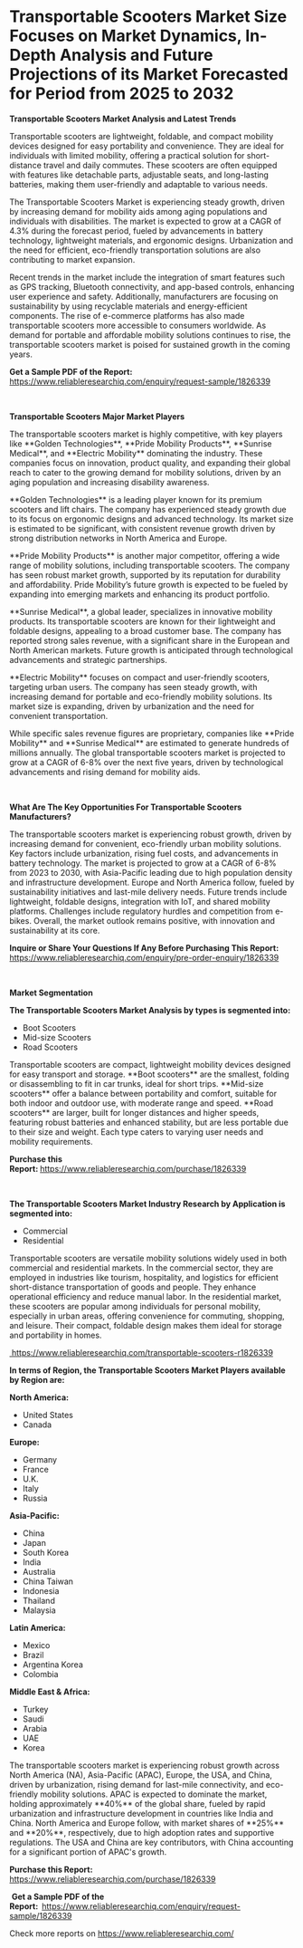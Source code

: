 <p><h1>Transportable Scooters Market Size Focuses on Market Dynamics, In-Depth Analysis and Future Projections of its Market Forecasted for Period from 2025 to 2032</h1></p><p><strong>Transportable Scooters Market Analysis and Latest Trends</strong></p>
<p><p>Transportable scooters are lightweight, foldable, and compact mobility devices designed for easy portability and convenience. They are ideal for individuals with limited mobility, offering a practical solution for short-distance travel and daily commutes. These scooters are often equipped with features like detachable parts, adjustable seats, and long-lasting batteries, making them user-friendly and adaptable to various needs.</p><p>The Transportable Scooters Market is experiencing steady growth, driven by increasing demand for mobility aids among aging populations and individuals with disabilities. The market is expected to grow at a CAGR of 4.3% during the forecast period, fueled by advancements in battery technology, lightweight materials, and ergonomic designs. Urbanization and the need for efficient, eco-friendly transportation solutions are also contributing to market expansion.</p><p>Recent trends in the market include the integration of smart features such as GPS tracking, Bluetooth connectivity, and app-based controls, enhancing user experience and safety. Additionally, manufacturers are focusing on sustainability by using recyclable materials and energy-efficient components. The rise of e-commerce platforms has also made transportable scooters more accessible to consumers worldwide. As demand for portable and affordable mobility solutions continues to rise, the transportable scooters market is poised for sustained growth in the coming years.</p></p>
<p><strong>Get a Sample PDF of the Report:&nbsp;</strong> <a href="https://www.reliableresearchiq.com/enquiry/request-sample/1826339?utm_campaign=1870&utm_medium=2&utm_source=Github&utm_content=ia&utm_term=22012025&utm_id=transportable-scooters">https://www.reliableresearchiq.com/enquiry/request-sample/1826339</a></p>
<p>&nbsp;</p>
<p><strong>Transportable Scooters Major Market Players</strong></p>
<p><p>The transportable scooters market is highly competitive, with key players like **Golden Technologies**, **Pride Mobility Products**, **Sunrise Medical**, and **Electric Mobility** dominating the industry. These companies focus on innovation, product quality, and expanding their global reach to cater to the growing demand for mobility solutions, driven by an aging population and increasing disability awareness.</p><p>**Golden Technologies** is a leading player known for its premium scooters and lift chairs. The company has experienced steady growth due to its focus on ergonomic designs and advanced technology. Its market size is estimated to be significant, with consistent revenue growth driven by strong distribution networks in North America and Europe.</p><p>**Pride Mobility Products** is another major competitor, offering a wide range of mobility solutions, including transportable scooters. The company has seen robust market growth, supported by its reputation for durability and affordability. Pride Mobility’s future growth is expected to be fueled by expanding into emerging markets and enhancing its product portfolio.</p><p>**Sunrise Medical**, a global leader, specializes in innovative mobility products. Its transportable scooters are known for their lightweight and foldable designs, appealing to a broad customer base. The company has reported strong sales revenue, with a significant share in the European and North American markets. Future growth is anticipated through technological advancements and strategic partnerships.</p><p>**Electric Mobility** focuses on compact and user-friendly scooters, targeting urban users. The company has seen steady growth, with increasing demand for portable and eco-friendly mobility solutions. Its market size is expanding, driven by urbanization and the need for convenient transportation.</p><p>While specific sales revenue figures are proprietary, companies like **Pride Mobility** and **Sunrise Medical** are estimated to generate hundreds of millions annually. The global transportable scooters market is projected to grow at a CAGR of 6-8% over the next five years, driven by technological advancements and rising demand for mobility aids.</p></p>
<p>&nbsp;</p>
<p><strong>What Are The Key Opportunities For Transportable Scooters Manufacturers?</strong></p>
<p><p>The transportable scooters market is experiencing robust growth, driven by increasing demand for convenient, eco-friendly urban mobility solutions. Key factors include urbanization, rising fuel costs, and advancements in battery technology. The market is projected to grow at a CAGR of 6-8% from 2023 to 2030, with Asia-Pacific leading due to high population density and infrastructure development. Europe and North America follow, fueled by sustainability initiatives and last-mile delivery needs. Future trends include lightweight, foldable designs, integration with IoT, and shared mobility platforms. Challenges include regulatory hurdles and competition from e-bikes. Overall, the market outlook remains positive, with innovation and sustainability at its core.</p></p>
<p><strong>Inquire or Share Your Questions If Any Before Purchasing This Report:</strong> <a href="https://www.reliableresearchiq.com/enquiry/pre-order-enquiry/1826339?utm_campaign=1870&utm_medium=2&utm_source=Github&utm_content=ia&utm_term=22012025&utm_id=transportable-scooters">https://www.reliableresearchiq.com/enquiry/pre-order-enquiry/1826339</a></p>
<p>&nbsp;</p>
<p><strong>Market Segmentation</strong></p>
<p><strong>The Transportable Scooters Market Analysis by types is segmented into:</strong></p>
<p><ul><li>Boot Scooters</li><li>Mid-size Scooters</li><li>Road Scooters</li></ul></p>
<p><p>Transportable scooters are compact, lightweight mobility devices designed for easy transport and storage. **Boot scooters** are the smallest, folding or disassembling to fit in car trunks, ideal for short trips. **Mid-size scooters** offer a balance between portability and comfort, suitable for both indoor and outdoor use, with moderate range and speed. **Road scooters** are larger, built for longer distances and higher speeds, featuring robust batteries and enhanced stability, but are less portable due to their size and weight. Each type caters to varying user needs and mobility requirements.</p></p>
<p><strong>Purchase this Report:&nbsp;</strong><a href="https://www.reliableresearchiq.com/purchase/1826339?utm_campaign=1870&utm_medium=2&utm_source=Github&utm_content=ia&utm_term=22012025&utm_id=transportable-scooters">https://www.reliableresearchiq.com/purchase/1826339</a></p>
<p>&nbsp;</p>
<p><strong>The Transportable Scooters Market Industry Research by Application is segmented into:</strong></p>
<p><ul><li>Commercial</li><li>Residential</li></ul></p>
<p><p>Transportable scooters are versatile mobility solutions widely used in both commercial and residential markets. In the commercial sector, they are employed in industries like tourism, hospitality, and logistics for efficient short-distance transportation of goods and people. They enhance operational efficiency and reduce manual labor. In the residential market, these scooters are popular among individuals for personal mobility, especially in urban areas, offering convenience for commuting, shopping, and leisure. Their compact, foldable design makes them ideal for storage and portability in homes.</p></p>
<p><a href="https://www.reliableresearchiq.com/transportable-scooters-r1826339?utm_campaign=1870&utm_medium=2&utm_source=Github&utm_content=ia&utm_term=22012025&utm_id=transportable-scooters">&nbsp;https://www.reliableresearchiq.com/transportable-scooters-r1826339</a></p>
<p><strong>In terms of Region, the Transportable Scooters Market Players available by Region are:</strong></p>
<p>
    <p> <strong> North America: </strong>
        <ul>
            <li>United States</li>
            <li>Canada</li>
        </ul>
        </p> 
    <p> <strong> Europe: </strong>
        <ul>
            <li>Germany</li>
            <li>France</li>
            <li>U.K.</li>
            <li>Italy</li>
            <li>Russia</li>
        </ul>
        </p> 
    <p> <strong> Asia-Pacific: </strong>
        <ul>
            <li>China</li>
            <li>Japan</li>
            <li>South Korea</li>
            <li>India</li>
            <li>Australia</li>
            <li>China Taiwan</li>
            <li>Indonesia</li>
            <li>Thailand</li>
            <li>Malaysia</li>
        </ul>
        </p> 
    <p> <strong> Latin America: </strong>
        <ul>
            <li>Mexico</li>
            <li>Brazil</li>
            <li>Argentina Korea</li>
            <li>Colombia</li>
        </ul>
        </p> 
    <p> <strong> Middle East & Africa: </strong>
        <ul>
            <li>Turkey</li>
            <li>Saudi</li>
            <li>Arabia</li>
            <li>UAE</li>
            <li>Korea</li>
        </ul>
    </p>
    </p>
<p><p>The transportable scooters market is experiencing robust growth across North America (NA), Asia-Pacific (APAC), Europe, the USA, and China, driven by urbanization, rising demand for last-mile connectivity, and eco-friendly mobility solutions. APAC is expected to dominate the market, holding approximately **40%** of the global share, fueled by rapid urbanization and infrastructure development in countries like India and China. North America and Europe follow, with market shares of **25%** and **20%**, respectively, due to high adoption rates and supportive regulations. The USA and China are key contributors, with China accounting for a significant portion of APAC's growth.</p></p>
<p><strong>Purchase this Report: </strong><a href="https://www.reliableresearchiq.com/purchase/1826339?utm_campaign=1870&utm_medium=2&utm_source=Github&utm_content=ia&utm_term=22012025&utm_id=transportable-scooters">https://www.reliableresearchiq.com/purchase/1826339</a></p>
<p>&nbsp;<strong>Get a Sample PDF of the Report:&nbsp;&nbsp;</strong><a href="https://www.reliableresearchiq.com/enquiry/request-sample/1826339?utm_campaign=1870&utm_medium=2&utm_source=Github&utm_content=ia&utm_term=22012025&utm_id=transportable-scooters">https://www.reliableresearchiq.com/enquiry/request-sample/1826339</a></p>
<p><strong></strong></p>
<p>Check more reports on <a href="https://www.reliableresearchiq.com/?utm_campaign=1870&utm_medium=2&utm_source=Github&utm_content=ia&utm_term=22012025&utm_id=transportable-scooters">https://www.reliableresearchiq.com/</a></p>